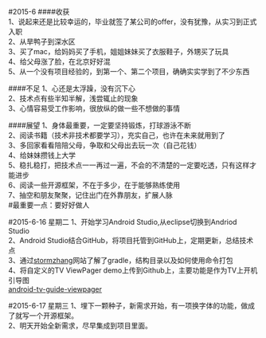 #2015-6
####收获  
  1、说起来还是比较幸运的，毕业就签了某公司的offer，没有犹豫，从实习到正式入职<br/>
  2、从旱鸭子到深水区<br/>
  3、买了mac，给妈妈买了手机，姐姐妹妹买了衣服鞋子，外甥买了玩具<br/>
  4、给父母涨了脸，在北京好好混<br/>
  5、从一个没有项目经验的，到第一个、第二个项目，确确实实学到了不少东西<br/>
  
####不足
  1、心还是太浮躁，没有沉下心<br/>
  2、技术点有些半知半解，浅尝辄止的现象<br/>
  3、心情容易受工作影响，很放纵的做一些不想做的事情<br/>
  
####展望
  1、身体最重要，一定要坚持锻炼，打球游泳不断<br/>
  2、阅读书籍（技术非技术都要学习），充实自己，也许在未来就用到了<br/>
  3、多回家看看陪陪父母，争取和父母出去玩一次（自己花钱）<br/>
  4、给妹妹攒钱上大学<br/>
  5、稳扎稳打，把技术点一一再过一遍，不会的不清楚的一定要吃透，只有这样才能进步<br/>
  6、阅读一些开源框架，不在于多少，在于能够熟练使用<br/>
  7、抽空和朋友聚聚，记住出门在外靠朋友，扩展人脉<br/>
#最重要一点：要好好做人

#2015-6-16 星期二
1、开始学习Android Studio,从eclipse切换到Andriod Studio<br/>
2、Android Studio结合GitHub，将项目托管到GitHub上，定期更新，总结技术点<br/>
3、通过[stormzhang](http://www.stormzhang.com)网站了解了gradle，结构目录以及如何使用命令打包<br/>
4、将自定义的TV ViewPager demo上传到Github上，主要功能是作为TV上开机引导图<br/>
   [android-tv-guide-viewpager](https://github.com/whiskeyfei/android-tv-guide-viewpager.git)
   
#2015-6-17 星期三
1、埋下一颗种子，新需求开始，有一项换字体的功能，做成了就写一个开源框架。<br/>
2、明天开始全新需求，尽早集成到项目里面。<br/>



  

